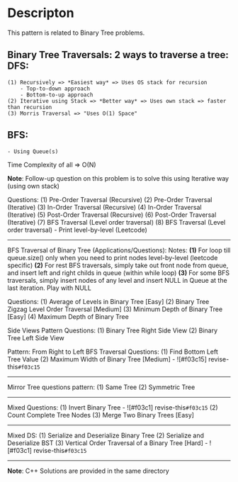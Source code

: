 # Descripton
This pattern is related to Binary Tree problems. 	

**Binary Tree Traversals**:
2 ways to traverse a tree:
DFS:
----
	(1) Recursively => *Easiest way* => Uses OS stack for recursion
		- Top-to-down approach
		- Bottom-to-up approach
	(2) Iterative using Stack => *Better way* => Uses own stack => faster than recursion
	(3) Morris Traversal => "Uses O(1) Space"
BFS:
----
	- Using Queue(s)


Time Complexity of all => O(N)

**Note**: Follow-up question on this problem is to solve this using Iterative way (using own stack)

Questions:
(1) Pre-Order Traversal (Recursive)
(2) Pre-Order Traversal (Iterative)
(3) In-Order Traversal (Recursive)
(4) In-Order Traversal (Iterative)
(5) Post-Order Traversal (Recursive)
(6) Post-Order Traversal (Iterative)
(7) BFS Traversal (Level order traversal)
(8) BFS Traversal (Level order traversal) - Print level-by-level (Leetcode)

---------------------------------------------------------------------------------------------

BFS Traversal of Binary Tree (Applications/Questions):
Notes: 
**(1)** For loop till queue.size() only when you need to print nodes level-by-level (leetcode specific)
**(2)** For rest BFS traversals, simply take out front node from queue, and insert left and right childs in queue (within while loop)
**(3)** For some BFS traversals, simply insert nodes of any level and insert NULL in Queue at the last iteration. Play with NULL 

Questions:
(1) Average of Levels in Binary Tree [Easy]
(2) Binary Tree Zigzag Level Order Traversal [Medium]
(3) Minimum Depth of Binary Tree [Easy]
(4) Maximum Depth of Binary Tree

Side Views Pattern Questions:
(1) Binary Tree Right Side View
(2) Binary Tree Left Side View

Pattern: From Right to Left BFS Traversal Questions:
(1) Find Bottom Left Tree Value
(2) Maximum Width of Binary Tree [Medium]      - ![#f03c15] revise-this`#f03c15`

---------------------------------------------------------------------------------------------

Mirror Tree questions pattern:
(1) Same Tree
(2) Symmetric Tree

---------------------------------------------------------------------------------------------

Mixed Questions:
(1) Invert Binary Tree                - ![#f03c1] revise-this`#f03c15`
(2) Count Complete Tree Nodes
(3) Merge Two Binary Trees [Easy]

---------------------------------------------------------------------------------------------

Mixed DS:
(1) Serialize and Deserialize Binary Tree
(2) Serialize and Deserialize BST
(3) Vertical Order Traversal of a Binary Tree [Hard]        - ![#f03c1] revise-this`#f03c15`

---------------------------------------------------------------------------------------------


**Note**: C++ Solutions are provided in the same directory

